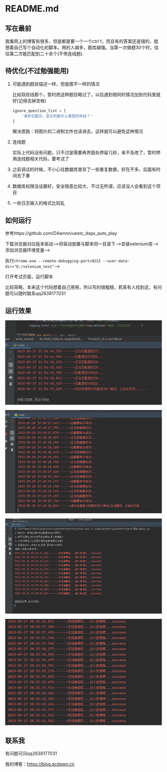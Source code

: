 # README.md

## 写在最前

我看网上的博客有很多，但是都是要一个一个ctrl f，而且有的答案还是错的，就想着自己写个自动化的脚本。用的人越多，题库越强。当第一次做题30个时，往往第二次能匹配到二十余个(不带连线题).

## 待优化(不过勉强能用)

1. 可能遇到题目描述一样，但是图不一样的情况

   比如双绞线那个，暂时把这种题目略过了，以后遇到相同的情况加到代码里就好(记得去掉空格)

   ```python
   ignore_question_list = [
       '请参见图示。显示的是什么类型的布线？'
   ]
   ```

   解决思路：将图片的二进制文件也读进去，这样就可以避免这种情况

2. 连线题

   实际上代码没有问题，只不过是需要再界面处停留几秒，来不及改了，暂时停用连线题相关代码，要考试了

3. 之前调试的时候，不小心往数据库里存了一些重复数据，好在不多，后面有时间去下重
4. 数据库权限没设置好，安全隐患比较大，不过无所谓，应该没人会看到这个项目
5. 一些日志输入的格式比较乱

## 如何运行

参考https://github.com/D4wnnn/uestc_dxpx_auto_play

下载浏览器对应版本驱动-->将驱动放置与脚本同一目录下-->安装selenium库-->添加浏览器环境变量-->

执行`chrome.exe --remote-debugging-port=9222 --user-data-dir="D:/selenium_test"`-->

打开考试页面，运行脚本

比较简略，本来这个代码想着自己用用，所以写的很粗糙，若真有人找到这，有问题可以随时联系qq2638177031

## 运行效果

![image-20230529002905546](README/image-20230529002905546.png)

![2134](README/2134.png)

![3453245](README/3453245.png)

![image-20230529003012251](README/image-20230529003012251.png)

## 联系我

有问题可问qq2638177031

我的博客：https://blog.acdawn.cn